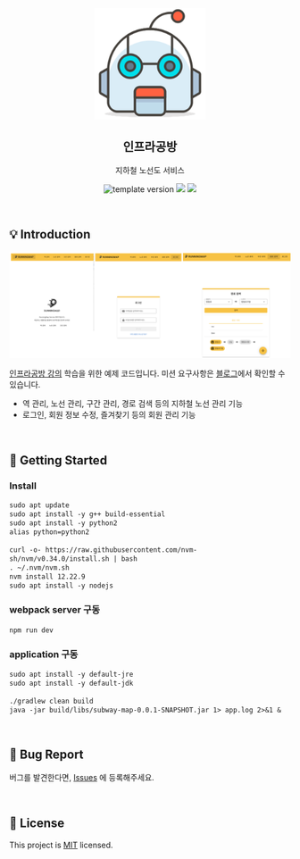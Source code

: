 <p align="center">
    <img width="200px;" src="https://raw.githubusercontent.com/brainbackdoor/infra-workshop/main/images/main_logo.png"/>
</p>

<h2 align="middle">인프라공방</h2>
<p align="middle">지하철 노선도 서비스</p>
<p align="middle">

<p align="center">
  <img src="https://img.shields.io/badge/version-1.0.0-blue?style=flat-square" alt="template version"/>
  <img src="https://img.shields.io/badge/language-java-red.svg?style=flat-square"/>
  <img src="https://img.shields.io/badge/license-MIT-brightgreen.svg?style=flat-square"/>
</p>

<br>

## 💡 Introduction

<p align="middle">
  <img src="./images/subway_app_preview.png">
</p>

[인프라공방 강의](https://inf.run/Ysu6U) 학습을 위한 예제 코드입니다. 미션 요구사항은 [블로그](https://www.brainbackdoor.com/infra)에서 확인할 수 있습니다.<br>

- 역 관리, 노선 관리, 구간 관리, 경로 검색 등의 지하철 노선 관리 기능
- 로그인, 회원 정보 수정, 즐겨찾기 등의 회원 관리 기능

<br>

## 🚀 Getting Started

### Install

```
sudo apt update
sudo apt install -y g++ build-essential
sudo apt install -y python2
alias python=python2

curl -o- https://raw.githubusercontent.com/nvm-sh/nvm/v0.34.0/install.sh | bash
. ~/.nvm/nvm.sh
nvm install 12.22.9
sudo apt install -y nodejs
```

### webpack server 구동
```
npm run dev
```
### application 구동
```
sudo apt install -y default-jre
sudo apt install -y default-jdk

./gradlew clean build
java -jar build/libs/subway-map-0.0.1-SNAPSHOT.jar 1> app.log 2>&1 &
```
<br>

## 🐞 Bug Report

버그를 발견한다면, [Issues](https://github.com/brainbackdoor/subway-map/issues) 에 등록해주세요.

<br>

## 📝 License

This project is [MIT](https://github.com/brainbackdoor/subway-map/blob/main/LICENSE) licensed.
